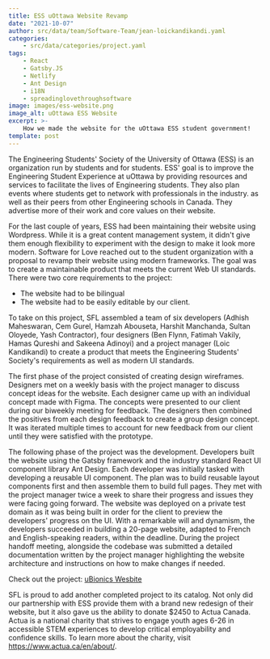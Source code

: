 ```yaml
---
title: ESS uOttawa Website Revamp
date: "2021-10-07"
author: src/data/team/Software-Team/jean-loickandikandi.yaml
categories:
    - src/data/categories/project.yaml
tags:
    - React
    - Gatsby.JS
    - Netlify
    - Ant Design
    - i18N
    - spreadinglovethroughsoftware
image: images/ess-website.png
image_alt: uOttawa ESS Website
excerpt: >-
    How we made the website for the uOttawa ESS student government!
template: post
---
```


The Engineering Students' Society of the University of Ottawa (ESS) is an organization run by students and for students.
ESS' goal is to improve the Engineering Student Experience at uOttawa by providing resources and services to facilitate the lives of Engineering students. They also plan events where students get to network with professionals in the industry. as well as their peers from other Engineering schools in Canada. They advertise more of their work and core values on their website.


For the last couple of years, ESS had been maintaining their website using Wordpress. While it is a great content management system, it didn't give them enough flexibility to experiment with the design to make it look more modern. Software for Love reached out to the student organization with a proposal to revamp their website using modern frameworks. The goal was to create a maintainable product that meets the current Web UI standards. There were two core requirements to the project: 

- The website had to be bilingual 
- The website had to be easily editable by our client.


To take on this project, SFL assembled a team of six developers (Adhish Maheswaran, Cem Gurel, Hamzah Abouseta, Harshit Manchanda, Sultan Oloyede, Yash Contractor), four designers (Ben Flynn, Fatimah Vakily, Hamas Qureshi and Sakeena Adinoyi) and a project manager (Loic Kandikandi) to create a product that meets the Engineering Students' Society's requirements as well as modern UI standards.


The first phase of the project consisted of creating design wireframes. Designers met on a weekly basis with the project manager to discuss concept ideas for the website. Each designer came up with an individual concept made with Figma. The concepts were presented to our client during our biweekly meeting for feedback. The designers then combined the positives from each design feedback to create a group design concept. It was iterated multiple times to account for new feedback from our client until they were satisfied with the prototype.

The following phase of the project was the development. Developers built the website using the Gatsby framework and the industry standard React UI component library Ant Design. Each developer was initially tasked with developing a reusable UI component. The plan was to build reusable layout components first and then assemble them to build full pages. They met with the project manager twice a week to share their progress and issues they were facing going forward. The website was deployed on a private test domain as it was being built in order for the client to preview the developers' progress on the UI. With a remarkable will and dynamism, the developers succeeded in building a 20-page website, adapted to French and English-speaking readers, within the deadline. During the project handoff meeting, alongside the codebase was submitted a detailed documentation written by the project manager highlighting the website architecture and instructions on how to make changes if needed.


Check out the project: [uBionics Wesbite](https://www.essaeg.ca/)

SFL is proud to add another completed project to its catalog. Not only did our partnership with ESS provide them with a brand new redesign of their website, but it also gave us the ability to donate $2450 to Actua Canada. Actua is a national charity that strives to engage youth ages 6-26 in accessible STEM experiences to develop critical employability and confidence skills. To learn more about the charity, visit https://www.actua.ca/en/about/.
